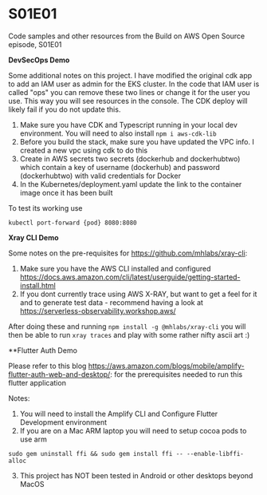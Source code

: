 # S01E01

Code samples and other resources from the Build on AWS Open Source episode, S01E01

**DevSecOps Demo**

Some additional notes on this project. I have modified the original cdk app to add an IAM user as admin for the EKS cluster. In the code that IAM user is called "ops" you can remove these two lines or change it for the user you use. This way you will see resources in the console. The CDK deploy will likely fail if you do not update this.

1. Make sure you have CDK and Typescript running in your local dev environment. You will need to also install ```npm i aws-cdk-lib```
2. Before you build the stack, make sure you have updated the VPC info. I created a new vpc using cdk to do this
3. Create in AWS secrets two secrets (dockerhub and dockerhubtwo) which contain a key of username (dockerhub) and password (dockerhubtwo) with valid credentials for Docker
4. In the Kubernetes/deployment.yaml update the link to the container image once it has been built

To test its working use 

```
kubectl port-forward {pod} 8080:8080
```

**Xray CLI Demo**

Some notes on the pre-requisites for https://github.com/mhlabs/xray-cli:

1. Make sure you have the AWS CLI installed and configured https://docs.aws.amazon.com/cli/latest/userguide/getting-started-install.html
2. If you dont currently trace using AWS X-RAY, but want to get a feel for it and to generate test data - recommend having a look at https://serverless-observability.workshop.aws/ 

After doing these and running ``` npm install -g @mhlabs/xray-cli ```   you will then be able to run ``` xray traces ``` and play with some rather nifty ascii art :)

**Flutter Auth Demo

Please refer to this blog https://aws.amazon.com/blogs/mobile/amplify-flutter-auth-web-and-desktop/: for the prerequisites needed to run this flutter application

Notes: 
1. You will need to install the Amplify CLI and Configure Flutter Development environment
2.  If you are on a Mac ARM laptop you will need to setup cocoa pods to use arm 
```
sudo gem uninstall ffi && sudo gem install ffi -- --enable-libffi-alloc
```
3. This project has NOT been tested in Android or other desktops beyond MacOS

